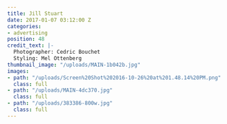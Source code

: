 ```yaml
---
title: Jill Stuart
date: 2017-01-07 03:12:00 Z
categories:
- advertising
position: 48
credit_text: |-
  Photographer: Cedric Bouchet
  Styling: Mel Ottenberg
thumbnail_image: "/uploads/MAIN-1b042b.jpg"
images:
- path: "/uploads/Screen%20Shot%202016-10-26%20at%201.48.14%20PM.png"
  class: full
- path: "/uploads/MAIN-4dc370.jpg"
  class: full
- path: "/uploads/383386-800w.jpg"
  class: full
---
```


